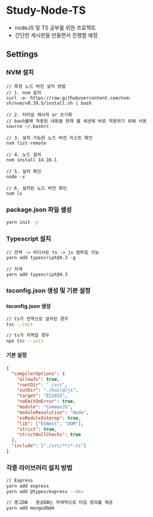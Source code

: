 # Study-Node-TS

- nodeJS 및 TS 공부를 위한 프로젝트
- 간단한 게시판을 만들면서 진행할 예정

## Settings

### NVM 설치

```shell
// 특정 노드 버전 설치 방법
// 1. nvm 설치
curl -o- https://raw.githubusercontent.com/nvm-sh/nvm/v0.39.5/install.sh | bash

// 2. 터미널 재시작 or 초기화
// bash쉘에 적용된 내용을 현재 쉘 세션에 바로 적용하기 위해 사용
source ~/.bashrc

// 3. 설치 가능한 노드 버전 리스트 확인
nvm list-remote

// 4. 노드 설치
nvm install 14.16.1

// 5. 설치 확인
node -v

// 6. 설치된 노드 버전 확인
nvm ls
```

### package.json 파일 샐성

```bash
yarn init -y
```

### Typescript 설치

```shell
// 전역 -> 어디서든 ts -> js 컴파일 가능
yarn add typescript@4.3 -g

// 지역
yarn add typescript@4.3
```

### tsconfig.json 생성 및 기본 설정

#### tsconfig.json 생성

```zsh
// ts가 전역으로 설치된 경우
tsc --init

// ts가 지역일 경우
npx tsc --init
```

#### 기본 설정

```json
{
  "compilerOptions": {
    "allowJs": true,
    "rootDir": "./src",
    "outDir": "./build/js",
    "target": "ES2015",
    "noEmitOnError": true,
    "module": "CommonJS",
    "moduleResolution": "Node",
    "esModuleInterop": true,
    "lib": ["ESNext", "DOM"],
    "strict": true,
    "strictNullChecks": true
  },
  "include": ["./src/**/*.ts"]
}
```

### 각종 라이브러리 설치 방법

```bash
// Express
yarn add express
yarn add @types/express --dev

// 몽고DB - 몽공DB는 자체적으로 타입 정의를 제공
yarn add mongodb@4


```
